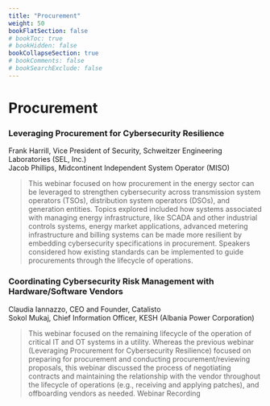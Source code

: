 ```yaml
---
title: "Procurement"
weight: 50
bookFlatSection: false
# bookToc: true
# bookHidden: false
bookCollapseSection: true
# bookComments: false
# bookSearchExclude: false
---
```


# Procurement

### Leveraging Procurement for Cybersecurity Resilience 
Frank Harrill, Vice President of Security, Schweitzer Engineering Laboratories (SEL, Inc.)  
Jacob Phillips, Midcontinent Independent System Operator (MISO)  
> This webinar focused on how procurement in the energy sector can be leveraged to strengthen cybersecurity across transmission system operators (TSOs), distribution system operators (DSOs), and generation entities. Topics explored included how systems associated with managing energy infrastructure, like SCADA and other industrial controls systems, energy market applications, advanced metering infrastructure and billing systems can be made more resilient by embedding cybersecurity specifications in procurement. Speakers considered how existing standards can be implemented to guide procurements through the lifecycle of operations.

### Coordinating Cybersecurity Risk Management with Hardware/Software Vendors
Claudia Iannazzo, CEO and Founder, Catalisto  
Sokol Mukaj, Chief Information Officer, KESH (Albania Power Corporation)
>This webinar focused on the remaining lifecycle of the operation of critical IT and OT systems in a utility. Whereas the previous webinar (Leveraging Procurement for Cybersecurity Resilience) focused on preparing for procurement and conducting procurement/reviewing proposals, this webinar discussed the process of negotiating contracts and maintaining the relationship with the vendor throughout the lifecycle of operations (e.g., receiving and applying patches), and offboarding vendors as needed. Webinar Recording
